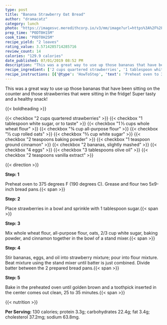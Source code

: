 ```yaml
---
type: post
title: "Banana Strawberry Oat Bread"
author: "dramacatz"
category: lunch
photo: "https://imagesvc.meredithcorp.io/v3/mm/image?url=https%3A%2F%2Fimages.media-allrecipes.com%2Fuserphotos%2F1131183.jpg"
prep_time: "P0DT0H15M"
cook_time: "P0DT0H25M"
recipe_yield: "2 loaves"
rating_value: 3.5714285714285716
review_count: 14
calories: "129.9 calories"
date_published: 07/01/2019 08:52 PM
description: "This was a great way to use up those bananas that have been sitting on the counter and those strawberries that were sitting in the fridge! Super tasty and a healthy snack!"
recipe_ingredient: ['2 cups quartered strawberries', '1 tablespoon white sugar, or to taste', '1\u2009⅓ cups whole wheat flour', '¾ cup all-purpose flour', '½ cup rolled oats', '⅔ cup white sugar', '2 teaspoons baking powder', '1 teaspoon ground cinnamon', '2 bananas, slightly mashed', '4 eggs', '3 tablespoons olive oil', '2 teaspoons vanilla extract']
recipe_instructions: [{'@type': 'HowToStep', 'text': 'Preheat oven to 375 degrees F (190 degrees C). Grease and flour two 5x9-inch bread pans.\n'}, {'@type': 'HowToStep', 'text': 'Place strawberries in a bowl and sprinkle with 1 tablespoon sugar.\n'}, {'@type': 'HowToStep', 'text': 'Mix whole wheat flour, all-purpose flour, oats, 2/3 cup white sugar, baking powder, and cinnamon together in the bowl of a stand mixer.\n'}, {'@type': 'HowToStep', 'text': 'Stir bananas, eggs, and oil into strawberry mixture; pour into flour mixture. Beat mixture using the stand mixer until batter is just combined. Divide batter between the 2 prepared bread pans.\n'}, {'@type': 'HowToStep', 'text': 'Bake in the preheated oven until golden brown and a toothpick inserted in the center comes out clean, 25 to 35 minutes.\n'}]
---
```


This was a great way to use up those bananas that have been sitting on the counter and those strawberries that were sitting in the fridge! Super tasty and a healthy snack! 

{{< boldheading >}}

{{< checkbox "2 cups quartered strawberries" >}}
{{< checkbox "1 tablespoon white sugar, or to taste" >}}
{{< checkbox "1 ⅓ cups whole wheat flour" >}}
{{< checkbox "¾ cup all-purpose flour" >}}
{{< checkbox "½ cup rolled oats" >}}
{{< checkbox "⅔ cup white sugar" >}}
{{< checkbox "2 teaspoons baking powder" >}}
{{< checkbox "1 teaspoon ground cinnamon" >}}
{{< checkbox "2  bananas, slightly mashed" >}}
{{< checkbox "4  eggs" >}}
{{< checkbox "3 tablespoons olive oil" >}}
{{< checkbox "2 teaspoons vanilla extract" >}}


{{< direction >}}

**Step: 1**

Preheat oven to 375 degrees F (190 degrees C). Grease and flour two 5x9-inch bread pans.{{< span >}}

**Step: 2**

Place strawberries in a bowl and sprinkle with 1 tablespoon sugar.{{< span >}}

**Step: 3**

Mix whole wheat flour, all-purpose flour, oats, 2/3 cup white sugar, baking powder, and cinnamon together in the bowl of a stand mixer.{{< span >}}

**Step: 4**

Stir bananas, eggs, and oil into strawberry mixture; pour into flour mixture. Beat mixture using the stand mixer until batter is just combined. Divide batter between the 2 prepared bread pans.{{< span >}}

**Step: 5**

Bake in the preheated oven until golden brown and a toothpick inserted in the center comes out clean, 25 to 35 minutes.{{< span >}}

{{< nutrition >}}

**Per Serving:** 130 calories; protein 3.3g; carbohydrates 22.4g; fat 3.4g; cholesterol 37.2mg; sodium 63.8mg.